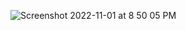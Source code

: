 ![Screenshot 2022-11-01 at 8 50 05 PM](https://user-images.githubusercontent.com/57294106/199369231-5d8596df-3a89-46b3-98fa-bafa314afc4c.png)
